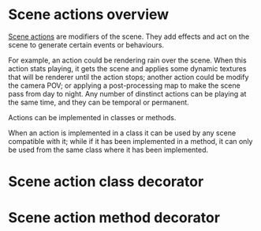 # Scene actions overview

[Scene actions](https://khanonjs.com/api-docs/modules/decorators_scene_scene_action.html) are modifiers of the scene. They add effects and act on the scene to generate certain events or behaviours.

For example, an action could be rendering rain over the scene. When this action stats playing, it gets the scene and applies some dynamic textures that will be renderer until the action stops; another action could be modify the camera POV; or applying a post-processing map to make the scene pass from day to night. Any number of dinstinct actions can be playing at the same time, and they can be temporal or permanent.

Actions can be implemented in classes or methods.

When an action is implemented in a class it can be used by any scene compatible with it; while if it has been implemented in a method, it can only be used from the same class where it has been implemented.

# Scene action class decorator

# Scene action method decorator